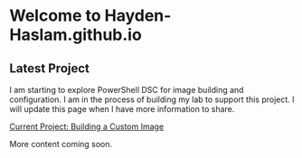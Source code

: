 # Welcome to Hayden-Haslam.github.io

## Latest Project

I am starting to explore PowerShell DSC for image building and configuration. I
am in the process of building my lab to support this project. I will update this
page when I have more information to share.

[Current Project: Building a Custom Image](newmaverikimage.md)

More content coming soon.
